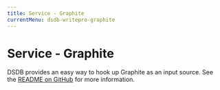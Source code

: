 ```yaml
---
title: Service - Graphite
currentMenu: dsdb-writepro-graphite
---
```


# Service - Graphite

DSDB provides an easy way to hook up Graphite as an input source.
See the [README on GitHub](https://github.com/dasudian/dsdb/blob/master/services/graphite/README.md) for more information.

